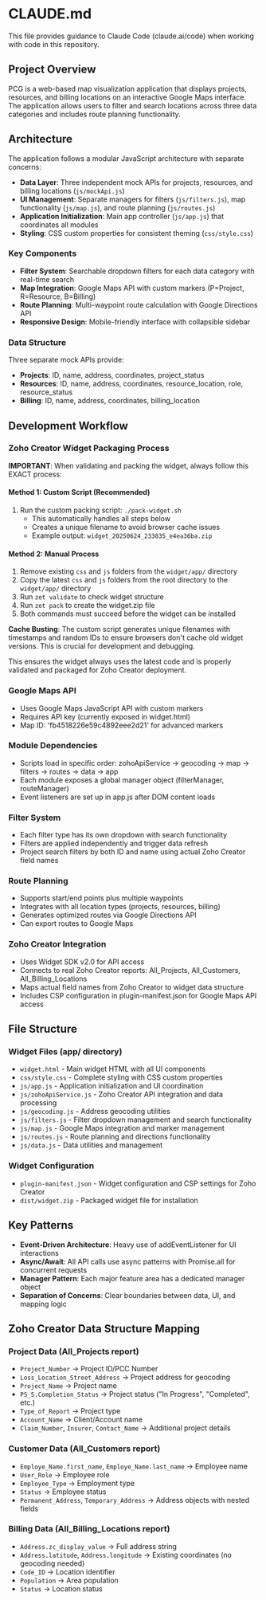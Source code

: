 # CLAUDE.md

This file provides guidance to Claude Code (claude.ai/code) when working with code in this repository.

## Project Overview

PCG is a web-based map visualization application that displays projects, resources, and billing locations on an interactive Google Maps interface. The application allows users to filter and search locations across three data categories and includes route planning functionality.

## Architecture

The application follows a modular JavaScript architecture with separate concerns:

- **Data Layer**: Three independent mock APIs for projects, resources, and billing locations (`js/mockApi.js`)
- **UI Management**: Separate managers for filters (`js/filters.js`), map functionality (`js/map.js`), and route planning (`js/routes.js`)
- **Application Initialization**: Main app controller (`js/app.js`) that coordinates all modules
- **Styling**: CSS custom properties for consistent theming (`css/style.css`)

### Key Components

- **Filter System**: Searchable dropdown filters for each data category with real-time search
- **Map Integration**: Google Maps API with custom markers (P=Project, R=Resource, B=Billing)
- **Route Planning**: Multi-waypoint route calculation with Google Directions API
- **Responsive Design**: Mobile-friendly interface with collapsible sidebar

### Data Structure

Three separate mock APIs provide:
- **Projects**: ID, name, address, coordinates, project_status
- **Resources**: ID, name, address, coordinates, resource_location, role, resource_status  
- **Billing**: ID, name, address, coordinates, billing_location

## Development Workflow

### Zoho Creator Widget Packaging Process
**IMPORTANT**: When validating and packing the widget, always follow this EXACT process:

#### Method 1: Custom Script (Recommended)
1. Run the custom packing script: `./pack-widget.sh`
   - This automatically handles all steps below
   - Creates a unique filename to avoid browser cache issues
   - Example output: `widget_20250624_233835_e4ea36ba.zip`

#### Method 2: Manual Process
1. Remove existing `css` and `js` folders from the `widget/app/` directory
2. Copy the latest `css` and `js` folders from the root directory to the `widget/app/` directory
3. Run `zet validate` to check widget structure
4. Run `zet pack` to create the widget.zip file
5. Both commands must succeed before the widget can be installed

**Cache Busting**: The custom script generates unique filenames with timestamps and random IDs to ensure browsers don't cache old widget versions. This is crucial for development and debugging.

This ensures the widget always uses the latest code and is properly validated and packaged for Zoho Creator deployment.

### Google Maps API
- Uses Google Maps JavaScript API with custom markers
- Requires API key (currently exposed in widget.html)
- Map ID: 'fb4518226e59c4892eee2d21' for advanced markers

### Module Dependencies
- Scripts load in specific order: zohoApiService → geocoding → map → filters → routes → data → app
- Each module exposes a global manager object (filterManager, routeManager)
- Event listeners are set up in app.js after DOM content loads

### Filter System
- Each filter type has its own dropdown with search functionality
- Filters are applied independently and trigger data refresh
- Project search filters by both ID and name using actual Zoho Creator field names

### Route Planning
- Supports start/end points plus multiple waypoints
- Integrates with all location types (projects, resources, billing)
- Generates optimized routes via Google Directions API
- Can export routes to Google Maps

### Zoho Creator Integration
- Uses Widget SDK v2.0 for API access
- Connects to real Zoho Creator reports: All_Projects, All_Customers, All_Billing_Locations
- Maps actual field names from Zoho Creator to widget data structure
- Includes CSP configuration in plugin-manifest.json for Google Maps API access

## File Structure

### Widget Files (app/ directory)
- `widget.html` - Main widget HTML with all UI components
- `css/style.css` - Complete styling with CSS custom properties
- `js/app.js` - Application initialization and UI coordination
- `js/zohoApiService.js` - Zoho Creator API integration and data processing
- `js/geocoding.js` - Address geocoding utilities
- `js/filters.js` - Filter dropdown management and search functionality
- `js/map.js` - Google Maps integration and marker management
- `js/routes.js` - Route planning and directions functionality
- `js/data.js` - Data utilities and management

### Widget Configuration
- `plugin-manifest.json` - Widget configuration and CSP settings for Zoho Creator
- `dist/widget.zip` - Packaged widget file for installation

## Key Patterns

- **Event-Driven Architecture**: Heavy use of addEventListener for UI interactions
- **Async/Await**: All API calls use async patterns with Promise.all for concurrent requests
- **Manager Pattern**: Each major feature area has a dedicated manager object
- **Separation of Concerns**: Clear boundaries between data, UI, and mapping logic

## Zoho Creator Data Structure Mapping

### Project Data (All_Projects report)
- `Project_Number` → Project ID/PCC Number
- `Loss_Location_Street_Address` → Project address for geocoding
- `Project_Name` → Project name
- `PS_5.Completion_Status` → Project status ("In Progress", "Completed", etc.)
- `Type_of_Report` → Project type
- `Account_Name` → Client/Account name
- `Claim_Number`, `Insurer`, `Contact_Name` → Additional project details

### Customer Data (All_Customers report)
- `Employe_Name.first_name`, `Employe_Name.last_name` → Employee name
- `User_Role` → Employee role
- `Employee_Type` → Employment type
- `Status` → Employee status
- `Permanent_Address`, `Temporary_Address` → Address objects with nested fields

### Billing Data (All_Billing_Locations report)
- `Address.zc_display_value` → Full address string
- `Address.latitude`, `Address.longitude` → Existing coordinates (no geocoding needed)
- `Code_ID` → Location identifier
- `Population` → Area population
- `Status` → Location status